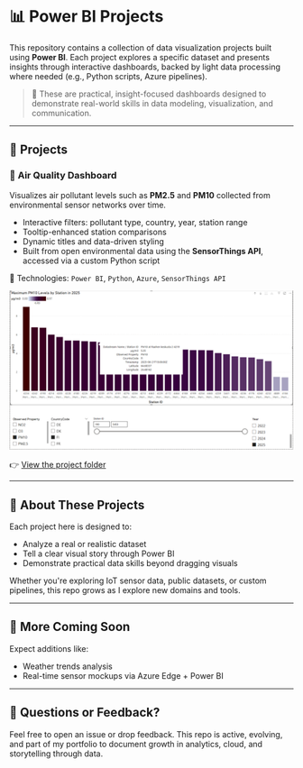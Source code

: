 # 📊 Power BI Projects

This repository contains a collection of data visualization projects built using **Power BI**. Each project explores a specific dataset and presents insights through interactive dashboards, backed by light data processing where needed (e.g., Python scripts, Azure pipelines).

> 🎯 These are practical, insight-focused dashboards designed to demonstrate real-world skills in data modeling, visualization, and communication.

---

## 🚀 Projects

### 🔸 **Air Quality Dashboard**

Visualizes air pollutant levels such as **PM2.5** and  **PM10** collected from environmental sensor networks over time.

- Interactive filters: pollutant type, country, year, station range
- Tooltip-enhanced station comparisons
- Dynamic titles and data-driven styling
- Built from open environmental data using the **SensorThings API**, accessed via a custom Python script

📍 Technologies:
`Power BI`, `Python`, `Azure`, `SensorThings API`

![Air Quality Dashboard](./airQuality/dashboards/pollutants_by_year_country_station.png)

👉 [View the project folder](./airQuality)

---

## 🧠 About These Projects

Each project here is designed to:
- Analyze a real or realistic dataset
- Tell a clear visual story through Power BI
- Demonstrate practical data skills beyond dragging visuals

Whether you're exploring IoT sensor data, public datasets, or custom pipelines, this repo grows as I explore new domains and tools.

---

## 📌 More Coming Soon
Expect additions like:
- Weather trends analysis
- Real-time sensor mockups via Azure Edge + Power BI

---

## 💬 Questions or Feedback?
Feel free to open an issue or drop feedback. This repo is active, evolving, and part of my portfolio to document growth in analytics, cloud, and storytelling through data.
